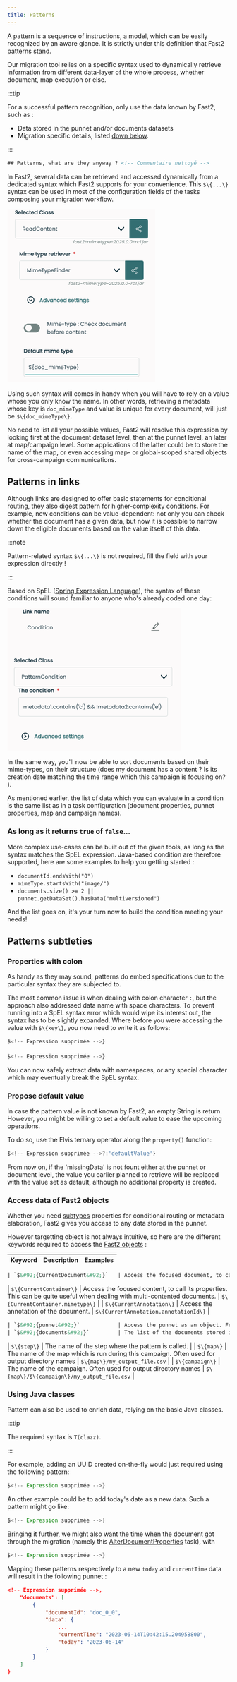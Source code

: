 ```yaml
---
title: Patterns
---
```


A pattern is a sequence of instructions, a model, which can be easily recognized by an aware glance. It is strictly under this definition that Fast2 patterns stand.

Our migration tool relies on a specific syntax used to dynamically retrieve information from different data-layer of the whole process, whether document, map execution or else.

:::tip

For a successful pattern recognition, only use the data known by Fast2, such as :

- Data stored in the punnet and/or documents datasets
- Migration specific details, listed [down below](#access-data-of-fast2-objects).

:::

```xml
## Patterns, what are they anyway ? <!-- Commentaire nettoyé -->
```

In Fast2, several data can be retrieved and accessed dynamically from a dedicated syntax which Fast2 supports for your convenience. This `$\{...\}` syntax can be used in most of the configuration fields of the tasks composing your migration workflow.

![Example of pattern implementation](../assets/img/advanced/pattern_example2025.png)

Using such syntax will comes in handy when you will have to rely on a value whose you only know the name. In other words, retrieving a metadata whose key is `doc_mimeType` and value is unique for every document, will just be `$\{doc_mimeType\}`.

No need to list all your possible values, Fast2 will resolve this expression by looking first at the document dataset level, then at the punnet level, an later at map/campaign level. Some applications of the latter could be to store the name of the map, or even accessing map- or global-scoped shared objects for cross-campaign communications.

## Patterns in links

Although links are designed to offer basic statements for conditional routing, they also digest pattern for higher-complexity conditions. For example, new conditions can be value-dependent: not only you can check whether the document has a given data, but now it is possible to narrow down the eligible documents based on the value itself of this data.

:::note

Pattern-related syntax `$\{...\}` is not required, fill the field with your expression directly !

:::

Based on SpEL ([Spring Expression Language](https://docs.spring.io/spring-framework/docs/4.3.10.RELEASE/spring-framework-reference/html/expressions.html)), the syntax of these conditions will sound familiar to anyone who's already coded one day:

![Example of pattern implementation as link condition](../assets/img/advanced/pattern_condition2025.png)

In the same way, you'll now be able to sort documents based on their mime-types, on their structure (does my document has a content ? Is its creation date matching the time range which this campaign is focusing on? ).

As mentioned earlier, the list of data which you can evaluate in a condition is the same list as in a task configuration (document properties, punnet properties, map and campaign names).

### As long as it returns `true` of `false`...

More complex use-cases can be built out of the given tools, as long as the syntax matches the SpEL expression. Java-based condition are therefore supported, here are some examples to help you getting started :

- `documentId.endsWith("0")`
- `mimeType.startsWith("image/")`
- `documents.size() >= 2 || punnet.getDataSet().hasData("multiversioned")`

And the list goes on, it's your turn now to build the condition meeting your needs!

## Patterns subtleties

### Properties with colon

As handy as they may sound, patterns do embed specifications due to the particular syntax they are subjected to.

The most common issue is when dealing with colon character `:`, but the approach also addressed data name with space characters. To prevent running into a SpEL syntax error which would wipe its interest out, the syntax has to be slightly expanded. Where before you were accessing the value with `$\{key\}`, you now need to write it as follows:

```js
$<!-- Expression supprimée -->}

$<!-- Expression supprimée -->}
```

You can now safely extract data with namespaces, or any special character which may eventually break the SpEL syntax.

### Propose default value

In case the pattern value is not known by Fast2, an empty String is return. However, you might be willing to set a default value to ease the upcoming operations.

To do so, use the Elvis ternary operator along the `property()` function:

```js
$<!-- Expression supprimée -->?:'defaultValue'}
```

From now on, if the 'missingData' is not fount either at the punnet or document level, the value you earlier planned to retrieve will be replaced with the value set as default, although no additional property is created.

### Access data of Fast2 objects

Whether you need [subtypes](../getting-started/overall-concepts.md#fast2-objects) properties for conditional routing or metadata elaboration, Fast2 gives you access to any data stored in the punnet.

However targetting object is not always intuitive, so here are the different keywords required to access the [Fast2 objects](../getting-started/overall-concepts.md#fast2-objects) :

| Keyword                | Description                                                                                                                                      | Examples                                                                                        |
| ---------------------- | ------------------------------------------------------------------------------------------------------------------------------------------------ | ----------------------------------------------------------------------------------------------- |
```xml
| `$&#92;{CurrentDocument&#92;}`   | Access the focused document, to call its metadata. This can be quite useful when dealing with multi-document punnets.                  | `$<!-- Commentaire nettoyé -->` |
```
| `$\{CurrentContainer\}`  | Access the focused content, to call its properties. This can be quite useful when dealing with multi-contented documents.              | `$\{CurrentContainer.mimetype\}`                                                                  |
| `$\{CurrentAnnotation\}` | Access the annotation of the document.                                                                                                           | `$\{CurrentAnnotation.annotationId\}`                                                             |
```xml
| `$&#92;{punnet&#92;}`            | Access the punnet as an object. From there, all datasets and subobjects can be accessed.The accessor is generally used for conditions. | `$<!-- Expression supprimée -->&#92;}`                                                       |
| `$&#92;{documents&#92;}`         | The list of the documents stored in the punnet.                                                                                                  | `$<!-- Expression supprimée -->&#92;}` `$<!-- Expression supprimée -->&#92;}`                                                     |
```
| `$\{step\}`              | The name of the step where the pattern is called.                                                                                                |
| `$\{map\}`               | The name of the map which is run during this campaign. Often used for output directory names                                                | `$\{map\}/my_output_file.csv`                                                                     |
| `$\{campaign\}`          | The name of the campaign. Often used for output directory names                                                                                  | `$\{map\}/$\{campaign\}/my_output_file.csv`                                                         |

### Using Java classes

Pattern can also be used to enrich data, relying on the basic Java classes.

:::tip

The required syntax is `T(clazz)`.

:::

For example, adding an UUID created on-the-fly would just required using the following pattern:

```java
$<!-- Expression supprimée -->}
```



An other example could be to add today's date as a new data. Such a pattern might go like:

```java
$<!-- Expression supprimée -->}
```

Bringing it further, we might also want the time when the document got through the migration (namely this [AlterDocumentProperties](../catalog/transformer.md#AlterDocumentProperties) task), with

```java
$<!-- Expression supprimée -->}
```

Mapping these patterns respectively to a new `today` and `currentTime` data will result in the following punnet :

```json {11-12}
<!-- Expression supprimée -->,
	"documents": [
		{
			"documentId": "doc_0_0",
			"data": {
				...
				"currentTime": "2023-06-14T10:42:15.204958800",
				"today": "2023-06-14"
			}
		}
	]
}
```
